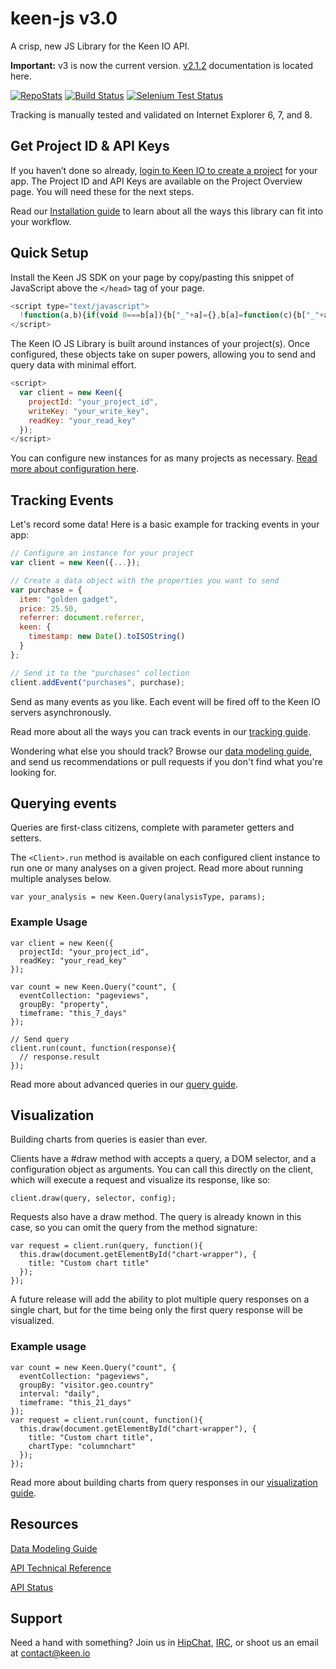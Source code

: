# keen-js v3.0

A crisp, new JS Library for the Keen IO API.

**Important:** v3 is now the current version. [v2.1.2](https://github.com/keenlabs/keen-js/tree/2.1.2) documentation is located here.

[![RepoStats](https://api.keen.io/3.0/projects/5337e28273f4bb4499000000/events/visit?api_key=a0bb828de21e953a675610cb6e6b8935537b19c2f0ac33937d6d1df2cc8fddbf379a81ad398618897b70d15c6b42647c3e063a689bc367f5c32b66c18010541c0ad1cf3dbd36100dc4475c306b238cb6f5b05f082dc4071e35094a722b1f3e29fad63c933ea8e33e8b892c770df5e1bb&data=eyJwYWdlIjoiUkVBRE1FLm1kIiwidmlzaXRvciI6eyJpcF9hZGRyZXNzIjoiJHtrZWVuLmlwfSIsInVzZXJfYWdlbnQiOiIke2tlZW4udXNlcl9hZ2VudH0ifSwia2VlbiI6eyJhZGRvbnMiOlt7Im5hbWUiOiJrZWVuOmlwX3RvX2dlbyIsImlucHV0Ijp7ImlwIjoidmlzaXRvci5pcF9hZGRyZXNzIn0sIm91dHB1dCI6InZpc2l0b3IuZ2VvIn0seyJuYW1lIjoia2Vlbjp1YV9wYXJzZXIiLCJpbnB1dCI6eyJ1YV9zdHJpbmciOiJ2aXNpdG9yLnVzZXJfYWdlbnQifSwib3V0cHV0IjoidmlzaXRvci50ZWNoIn1dfX0=&redirect=http://img.shields.io/badge/Stats-Keen%20IO-blue.svg)](https://github.com/keenlabs/keen-js)
[![Build Status](https://api.travis-ci.org/keenlabs/keen-js.png?branch=master)](https://travis-ci.org/keenlabs/keen-js)
[![Selenium Test Status](https://saucelabs.com/buildstatus/keenlabs-js)](https://saucelabs.com/u/keenlabs-js)

Tracking is manually tested and validated on Internet Explorer 6, 7, and 8.


## Get Project ID & API Keys

If you haven’t done so already, [login to Keen IO to create a project](https://keen.io/add-project) for your app. The Project ID and API Keys are available on the Project Overview page. You will need these for the next steps.

Read our [Installation guide](./Installation) to learn about all the ways this library can fit into your workflow.

## Quick Setup

Install the Keen JS SDK on your page by copy/pasting this snippet of JavaScript above the `</head>` tag of your page.

```javascript
<script type="text/javascript">
  !function(a,b){if(void 0===b[a]){b["_"+a]={},b[a]=function(c){b["_"+a].clients=b["_"+a].clients||{},b["_"+a].clients[c.projectId]=this,this._config=c},b[a].ready=function(c){b["_"+a].ready=b["_"+a].ready||[],b["_"+a].ready.push(c)};for(var c=["addEvent","setGlobalProperties","trackExternalLink","on"],d=0;d<c.length;d++){var e=c[d],f=function(a){return function(){return this["_"+a]=this["_"+a]||[],this["_"+a].push(arguments),this}};b[a].prototype[e]=f(e)}var g=document.createElement("script");g.type="text/javascript",g.async=!0,g.src="https://d26b395fwzu5fz.cloudfront.net/3.0.0/keen.min.js";var h=document.getElementsByTagName("script")[0];h.parentNode.insertBefore(g,h)}}("Keen",this);
</script>
```

The Keen IO JS Library is built around instances of your project(s). Once configured, these objects take on super powers, allowing you to send and query data with minimal effort.

```javascript
<script>
  var client = new Keen({
    projectId: "your_project_id",
    writeKey: "your_write_key",
    readKey: "your_read_key"
  });
</script>
```

You can configure new instances for as many projects as necessary. [Read more about configuration here](https://github.com/keenlabs/keen-js/wiki/Configuration).


## Tracking Events

Let's record some data! Here is a basic example for tracking events in your app:

```javascript
// Configure an instance for your project
var client = new Keen({...});

// Create a data object with the properties you want to send
var purchase = {
  item: "golden gadget",  
  price: 25.50,
  referrer: document.referrer,
  keen: {
    timestamp: new Date().toISOString()
  }
};

// Send it to the "purchases" collection
client.addEvent("purchases", purchase);
```

Send as many events as you like. Each event will be fired off to the Keen IO servers asynchronously.

Read more about all the ways you can track events in our [tracking guide](https://github.com/keenlabs/keen-js/wiki/Track).

Wondering what else you should track? Browse our [data modeling guide](https://github.com/keenlabs/data-modeling-guide), and send us recommendations or pull requests if you don't find what you're looking for.


## Querying events

Queries are first-class citizens, complete with parameter getters and setters.

The `<Client>.run` method is available on each configured client instance to run one or many analyses on a given project. Read more about running multiple analyses below.

```
var your_analysis = new Keen.Query(analysisType, params);
```

### Example Usage

```
var client = new Keen({
  projectId: "your_project_id",
  readKey: "your_read_key"
});

var count = new Keen.Query("count", {
  eventCollection: "pageviews",
  groupBy: "property",
  timeframe: "this_7_days"
});

// Send query
client.run(count, function(response){
  // response.result
});
```

Read more about advanced queries in our [query guide](https://github.com/keenlabs/keen-js/wiki/Query).

## Visualization

Building charts from queries is easier than ever.

Clients have a #draw method with accepts a query, a DOM selector, and a configuration object as arguments. You can call this directly on the client, which will execute a request and visualize its response, like so:

```
client.draw(query, selector, config);
```

Requests also have a draw method. The query is already known in this case, so you can omit the query from the method signature:

```
var request = client.run(query, function(){
  this.draw(document.getElementById("chart-wrapper"), {
    title: "Custom chart title"
  });
});
```

A future release will add the ability to plot multiple query responses on a single chart, but for the time being only the first query response will be visualized.

### Example usage

```
var count = new Keen.Query("count", {
  eventCollection: "pageviews",
  groupBy: "visitor.geo.country"
  interval: "daily",
  timeframe: "this_21_days"
});
var request = client.run(count, function(){
  this.draw(document.getElementById("chart-wrapper"), {
    title: "Custom chart title",
    chartType: "columnchart"
  });
});
```

Read more about building charts from query responses in our [visualization guide](https://github.com/keenlabs/keen-js/wiki/Visualization).

## Resources

[Data Modeling Guide](https://api.keen.io/3.0/projects/5337e28273f4bb4499000000/events/click?api_key=a0bb828de21e953a675610cb6e6b8935537b19c2f0ac33937d6d1df2cc8fddbf379a81ad398618897b70d15c6b42647c3e063a689bc367f5c32b66c18010541c0ad1cf3dbd36100dc4475c306b238cb6f5b05f082dc4071e35094a722b1f3e29fad63c933ea8e33e8b892c770df5e1bb&data=eyJwYWdlIjogIkRhdGEgTW9kZWxpbmcgR3VpZGUiLCJyZWZlcnJlciI6ICJSRUFETUUubWQifQ==&redirect=https://github.com/keenlabs/data-modeling-guide/)

[API Technical Reference](https://api.keen.io/3.0/projects/5337e28273f4bb4499000000/events/click?api_key=a0bb828de21e953a675610cb6e6b8935537b19c2f0ac33937d6d1df2cc8fddbf379a81ad398618897b70d15c6b42647c3e063a689bc367f5c32b66c18010541c0ad1cf3dbd36100dc4475c306b238cb6f5b05f082dc4071e35094a722b1f3e29fad63c933ea8e33e8b892c770df5e1bb&data=eyJwYWdlIjogIkFQSSBUZWNobmljYWwgUmVmZXJlbmNlIiwicmVmZXJyZXIiOiAiUkVBRE1FLm1kIn0=&redirect=https://keen.io/docs/api/reference/)

[API Status](https://api.keen.io/3.0/projects/5337e28273f4bb4499000000/events/click?api_key=a0bb828de21e953a675610cb6e6b8935537b19c2f0ac33937d6d1df2cc8fddbf379a81ad398618897b70d15c6b42647c3e063a689bc367f5c32b66c18010541c0ad1cf3dbd36100dc4475c306b238cb6f5b05f082dc4071e35094a722b1f3e29fad63c933ea8e33e8b892c770df5e1bb&data=eyJwYWdlIjogIkFQSSBTdGF0dXMiLCJyZWZlcnJlciI6ICJSRUFETUUubWQifQ==&redirect=http://status.keen.io/)

## Support

Need a hand with something? Join us in [HipChat](http://users.keen.io/), [IRC](http://webchat.freenode.net/?channels=keen-io), or shoot us an email at [contact@keen.io](mailto:contact@keen.io)
